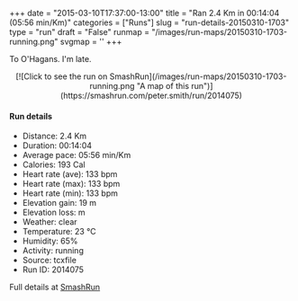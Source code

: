 +++
date = "2015-03-10T17:37:00-13:00"
title = "Ran 2.4 Km in 00:14:04 (05:56 min/Km)"
categories = ["Runs"]
slug = "run-details-20150310-1703"
type = "run"
draft = "False"
runmap = "/images/run-maps/20150310-1703-running.png"
svgmap = '<polyline points="47 100, 51 93, 54 87, 56 79, 49 78, 44 78, 42 56, 53 36, 53 34, 52 34, 46 30, 46 28, 59 0">'
+++

To O'Hagans. I'm  late. 

<!--more-->

<center>
[![Click to see the run on SmashRun](/images/run-maps/20150310-1703-running.png "A map of this run")](https://smashrun.com/peter.smith/run/2014075)
</center>

#### Run details

* Distance: 2.4 Km
* Duration: 00:14:04
* Average pace: 05:56 min/Km
* Calories: 193 Cal
* Heart rate (ave): 133 bpm
* Heart rate (max): 133 bpm
* Heart rate (min): 133 bpm
* Elevation gain: 19 m
* Elevation loss:  m
* Weather: clear
* Temperature: 23 &deg;C
* Humidity: 65%
* Activity: running
* Source: tcxfile
* Run ID: 2014075

Full details at [SmashRun](https://smashrun.com/peter.smith/run/2014075)